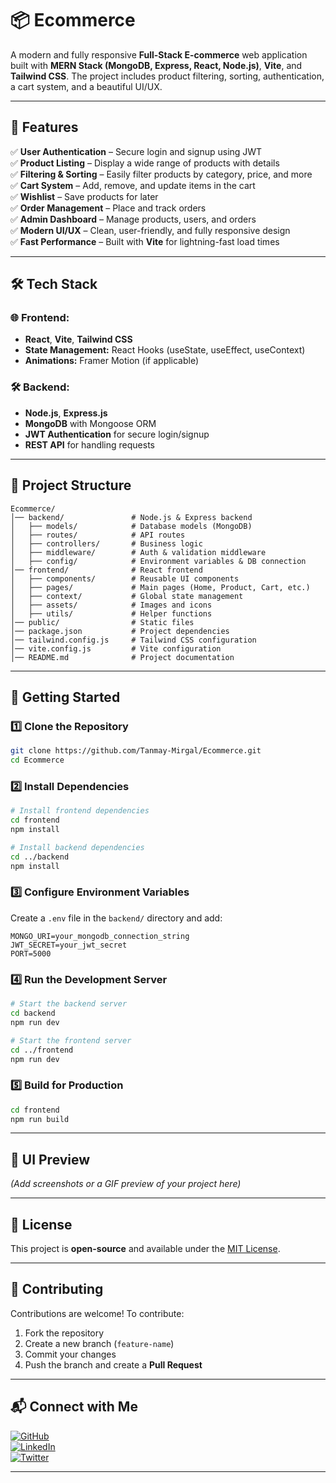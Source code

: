 # 📦 Ecommerce

A modern and fully responsive **Full-Stack E-commerce** web application built with **MERN Stack (MongoDB, Express, React, Node.js)**, **Vite**, and **Tailwind CSS**. The project includes product filtering, sorting, authentication, a cart system, and a beautiful UI/UX.

---

## 🚀 Features

✅ **User Authentication** – Secure login and signup using JWT  
✅ **Product Listing** – Display a wide range of products with details  
✅ **Filtering & Sorting** – Easily filter products by category, price, and more  
✅ **Cart System** – Add, remove, and update items in the cart  
✅ **Wishlist** – Save products for later  
✅ **Order Management** – Place and track orders  
✅ **Admin Dashboard** – Manage products, users, and orders  
✅ **Modern UI/UX** – Clean, user-friendly, and fully responsive design  
✅ **Fast Performance** – Built with **Vite** for lightning-fast load times  

---

## 🛠️ Tech Stack

### 🌐 Frontend:
- **React**, **Vite**, **Tailwind CSS**  
- **State Management:** React Hooks (useState, useEffect, useContext)  
- **Animations:** Framer Motion (if applicable)  

### 🛠 Backend:
- **Node.js**, **Express.js**  
- **MongoDB** with Mongoose ORM  
- **JWT Authentication** for secure login/signup  
- **REST API** for handling requests  

---

## 📂 Project Structure

```
Ecommerce/
│── backend/               # Node.js & Express backend
│   ├── models/            # Database models (MongoDB)
│   ├── routes/            # API routes
│   ├── controllers/       # Business logic
│   ├── middleware/        # Auth & validation middleware
│   ├── config/            # Environment variables & DB connection
│── frontend/              # React frontend
│   ├── components/        # Reusable UI components
│   ├── pages/             # Main pages (Home, Product, Cart, etc.)
│   ├── context/           # Global state management
│   ├── assets/            # Images and icons
│   ├── utils/             # Helper functions
│── public/                # Static files
│── package.json           # Project dependencies
│── tailwind.config.js     # Tailwind CSS configuration
│── vite.config.js         # Vite configuration
│── README.md              # Project documentation
```

---

## 📌 Getting Started

### 1️⃣ Clone the Repository

```sh
git clone https://github.com/Tanmay-Mirgal/Ecommerce.git
cd Ecommerce
```

### 2️⃣ Install Dependencies

```sh
# Install frontend dependencies
cd frontend
npm install

# Install backend dependencies
cd ../backend
npm install
```

### 3️⃣ Configure Environment Variables

Create a `.env` file in the `backend/` directory and add:

```
MONGO_URI=your_mongodb_connection_string
JWT_SECRET=your_jwt_secret
PORT=5000
```

### 4️⃣ Run the Development Server

```sh
# Start the backend server
cd backend
npm run dev

# Start the frontend server
cd ../frontend
npm run dev
```

### 5️⃣ Build for Production

```sh
cd frontend
npm run build
```

---

## 🎨 UI Preview

_(Add screenshots or a GIF preview of your project here)_

---

## 📜 License

This project is **open-source** and available under the [MIT License](LICENSE).  

---

## 🤝 Contributing

Contributions are welcome! To contribute:  
1. Fork the repository  
2. Create a new branch (`feature-name`)  
3. Commit your changes  
4. Push the branch and create a **Pull Request**  

---

## 📬 Connect with Me

[![GitHub](https://img.shields.io/badge/GitHub-TanmayMirgal-blue?style=flat&logo=github)](https://github.com/Tanmay-Mirgal)  
[![LinkedIn](https://img.shields.io/badge/LinkedIn-TanmayMirgal-blue?style=flat&logo=linkedin)](YOUR_LINKEDIN_URL)  
[![Twitter](https://img.shields.io/badge/Twitter-TanmayMirgal-blue?style=flat&logo=twitter)](YOUR_TWITTER_URL)  

---

